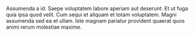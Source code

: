 Assumenda a id. Saepe voluptatem labore aperiam aut deserunt. Et ut fuga quia ipsa quod velit. Cum sequi et aliquam et totam voluptatem. Magni assumenda sed ea et ullam. Iste magnam pariatur provident quaerat quos animi rerum molestiae maxime.